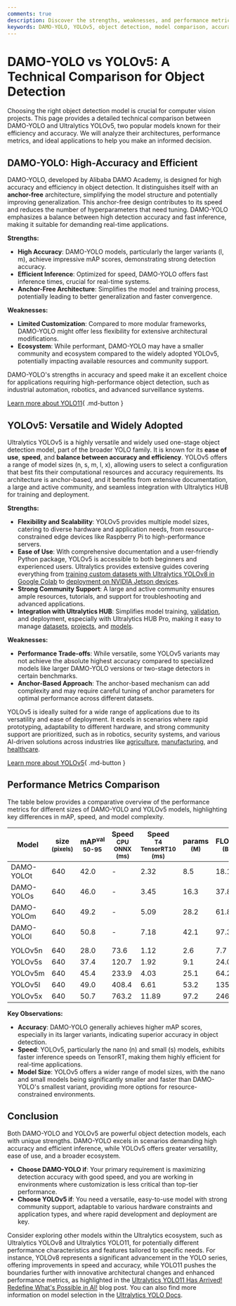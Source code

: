 ```yaml
---
comments: true
description: Discover the strengths, weaknesses, and performance metrics of DAMO-YOLO and YOLOv5 in this comprehensive comparison for object detection models.
keywords: DAMO-YOLO, YOLOv5, object detection, model comparison, accuracy, inference speed, anchor-free, anchor-based, Ultralytics, real-time applications
---
```


# DAMO-YOLO vs YOLOv5: A Technical Comparison for Object Detection

Choosing the right object detection model is crucial for computer vision projects. This page provides a detailed technical comparison between DAMO-YOLO and Ultralytics YOLOv5, two popular models known for their efficiency and accuracy. We will analyze their architectures, performance metrics, and ideal applications to help you make an informed decision.

<script async src="https://cdn.jsdelivr.net/npm/chart.js@latest/dist/chart.min.js"></script>
<script defer src="../../javascript/benchmark.js"></script>

<canvas id="modelComparisonChart" width="1024" height="400" active-models='["DAMO-YOLO", "YOLOv5"]'></canvas>

## DAMO-YOLO: High-Accuracy and Efficient

DAMO-YOLO, developed by Alibaba DAMO Academy, is designed for high accuracy and efficiency in object detection. It distinguishes itself with an **anchor-free** architecture, simplifying the model structure and potentially improving generalization. This anchor-free design contributes to its speed and reduces the number of hyperparameters that need tuning. DAMO-YOLO emphasizes a balance between high detection accuracy and fast inference, making it suitable for demanding real-time applications.

**Strengths:**

- **High Accuracy**: DAMO-YOLO models, particularly the larger variants (l, m), achieve impressive mAP scores, demonstrating strong detection accuracy.
- **Efficient Inference**: Optimized for speed, DAMO-YOLO offers fast inference times, crucial for real-time systems.
- **Anchor-Free Architecture**: Simplifies the model and training process, potentially leading to better generalization and faster convergence.

**Weaknesses:**

- **Limited Customization**: Compared to more modular frameworks, DAMO-YOLO might offer less flexibility for extensive architectural modifications.
- **Ecosystem**: While performant, DAMO-YOLO may have a smaller community and ecosystem compared to the widely adopted YOLOv5, potentially impacting available resources and community support.

DAMO-YOLO's strengths in accuracy and speed make it an excellent choice for applications requiring high-performance object detection, such as industrial automation, robotics, and advanced surveillance systems.

[Learn more about YOLO11](https://docs.ultralytics.com/models/yolo11/){ .md-button }

## YOLOv5: Versatile and Widely Adopted

Ultralytics YOLOv5 is a highly versatile and widely used one-stage object detection model, part of the broader YOLO family. It is known for its **ease of use**, **speed**, and **balance between accuracy and efficiency**. YOLOv5 offers a range of model sizes (n, s, m, l, x), allowing users to select a configuration that best fits their computational resources and accuracy requirements. Its architecture is anchor-based, and it benefits from extensive documentation, a large and active community, and seamless integration with Ultralytics HUB for training and deployment.

**Strengths:**

- **Flexibility and Scalability**: YOLOv5 provides multiple model sizes, catering to diverse hardware and application needs, from resource-constrained edge devices like Raspberry Pi to high-performance servers.
- **Ease of Use**: With comprehensive documentation and a user-friendly Python package, YOLOv5 is accessible to both beginners and experienced users. Ultralytics provides extensive guides covering everything from [training custom datasets with Ultralytics YOLOv8 in Google Colab](https://www.ultralytics.com/blog/training-custom-datasets-with-ultralytics-yolov8-in-google-colab) to [deployment on NVIDIA Jetson devices](https://docs.ultralytics.com/guides/nvidia-jetson/).
- **Strong Community Support**: A large and active community ensures ample resources, tutorials, and support for troubleshooting and advanced applications.
- **Integration with Ultralytics HUB**: Simplifies model training, [validation](https://docs.ultralytics.com/modes/val/), and deployment, especially with Ultralytics HUB Pro, making it easy to manage [datasets](https://docs.ultralytics.com/datasets/), [projects](https://docs.ultralytics.com/hub/projects/), and [models](https://docs.ultralytics.com/hub/models/).

**Weaknesses:**

- **Performance Trade-offs**: While versatile, some YOLOv5 variants may not achieve the absolute highest accuracy compared to specialized models like larger DAMO-YOLO versions or two-stage detectors in certain benchmarks.
- **Anchor-Based Approach**: The anchor-based mechanism can add complexity and may require careful tuning of anchor parameters for optimal performance across different datasets.

YOLOv5 is ideally suited for a wide range of applications due to its versatility and ease of deployment. It excels in scenarios where rapid prototyping, adaptability to different hardware, and strong community support are prioritized, such as in robotics, security systems, and various AI-driven solutions across industries like [agriculture](https://www.ultralytics.com/solutions/ai-in-agriculture), [manufacturing](https://www.ultralytics.com/solutions/ai-in-manufacturing), and [healthcare](https://www.ultralytics.com/solutions/ai-in-healthcare).

[Learn more about YOLOv5](https://docs.ultralytics.com/models/yolov5/){ .md-button }

## Performance Metrics Comparison

The table below provides a comparative overview of the performance metrics for different sizes of DAMO-YOLO and YOLOv5 models, highlighting key differences in mAP, speed, and model complexity.

| Model      | size<br><sup>(pixels) | mAP<sup>val<br>50-95 | Speed<br><sup>CPU ONNX<br>(ms) | Speed<br><sup>T4 TensorRT10<br>(ms) | params<br><sup>(M) | FLOPs<br><sup>(B) |
| ---------- | --------------------- | -------------------- | ------------------------------ | ----------------------------------- | ------------------ | ----------------- |
| DAMO-YOLOt | 640                   | 42.0                 | -                              | 2.32                                | 8.5                | 18.1              |
| DAMO-YOLOs | 640                   | 46.0                 | -                              | 3.45                                | 16.3               | 37.8              |
| DAMO-YOLOm | 640                   | 49.2                 | -                              | 5.09                                | 28.2               | 61.8              |
| DAMO-YOLOl | 640                   | 50.8                 | -                              | 7.18                                | 42.1               | 97.3              |
|            |                       |                      |                                |                                     |                    |                   |
| YOLOv5n    | 640                   | 28.0                 | 73.6                           | 1.12                                | 2.6                | 7.7               |
| YOLOv5s    | 640                   | 37.4                 | 120.7                          | 1.92                                | 9.1                | 24.0              |
| YOLOv5m    | 640                   | 45.4                 | 233.9                          | 4.03                                | 25.1               | 64.2              |
| YOLOv5l    | 640                   | 49.0                 | 408.4                          | 6.61                                | 53.2               | 135.0             |
| YOLOv5x    | 640                   | 50.7                 | 763.2                          | 11.89                               | 97.2               | 246.4             |

**Key Observations:**

- **Accuracy**: DAMO-YOLO generally achieves higher mAP scores, especially in its larger variants, indicating superior accuracy in object detection.
- **Speed**: YOLOv5, particularly the nano (n) and small (s) models, exhibits faster inference speeds on TensorRT, making them highly efficient for real-time applications.
- **Model Size**: YOLOv5 offers a wider range of model sizes, with the nano and small models being significantly smaller and faster than DAMO-YOLO's smallest variant, providing more options for resource-constrained environments.

## Conclusion

Both DAMO-YOLO and YOLOv5 are powerful object detection models, each with unique strengths. DAMO-YOLO excels in scenarios demanding high accuracy and efficient inference, while YOLOv5 offers greater versatility, ease of use, and a broader ecosystem.

- **Choose DAMO-YOLO if**: Your primary requirement is maximizing detection accuracy with good speed, and you are working in environments where customization is less critical than top-tier performance.
- **Choose YOLOv5 if**: You need a versatile, easy-to-use model with strong community support, adaptable to various hardware constraints and application types, and where rapid development and deployment are key.

Consider exploring other models within the Ultralytics ecosystem, such as Ultralytics YOLOv8 and Ultralytics YOLO11, for potentially different performance characteristics and features tailored to specific needs. For instance, YOLOv8 represents a significant advancement in the YOLO series, offering improvements in speed and accuracy, while YOLO11 pushes the boundaries further with innovative architectural changes and enhanced performance metrics, as highlighted in the [Ultralytics YOLO11 Has Arrived! Redefine What's Possible in AI!](https://www.ultralytics.com/blog/ultralytics-yolo11-has-arrived-redefine-whats-possible-in-ai) blog post. You can also find more information on model selection in the [Ultralytics YOLO Docs](https://docs.ultralytics.com/guides/).
